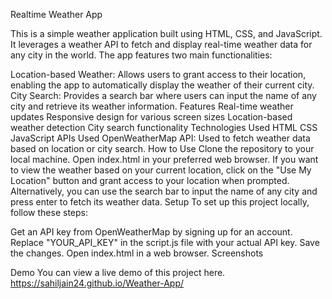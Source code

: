 
Realtime Weather App

This is a simple weather application built using HTML, CSS, and JavaScript. It leverages a weather API to fetch and display real-time weather data for any city in the world. The app features two main functionalities:

Location-based Weather: Allows users to grant access to their location, enabling the app to automatically display the weather of their current city.
City Search: Provides a search bar where users can input the name of any city and retrieve its weather information.
Features
Real-time weather updates
Responsive design for various screen sizes
Location-based weather detection
City search functionality
Technologies Used
HTML
CSS
JavaScript
APIs Used
OpenWeatherMap API: Used to fetch weather data based on location or city search.
How to Use
Clone the repository to your local machine.
Open index.html in your preferred web browser.
If you want to view the weather based on your current location, click on the "Use My Location" button and grant access to your location when prompted.
Alternatively, you can use the search bar to input the name of any city and press enter to fetch its weather data.
Setup
To set up this project locally, follow these steps:

Get an API key from OpenWeatherMap by signing up for an account.
Replace "YOUR_API_KEY" in the script.js file with your actual API key.
Save the changes.
Open index.html in a web browser.
Screenshots


Demo
You can view a live demo of this project here.
https://sahiljain24.github.io/Weather-App/
